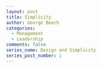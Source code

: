 ```yaml
---
layout: post
title: Simplicity
author: George Beech
categories:
  - Management
  - Leadership
comments: false
series_name: Design and Simplicity
series_post_number: 1
---
```


